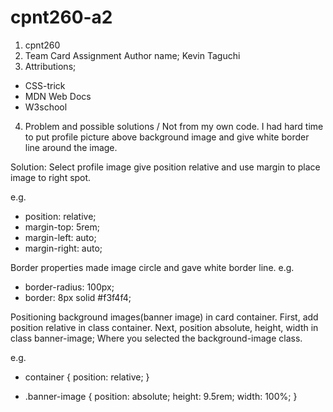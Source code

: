 # cpnt260-a2

1. cpnt260
2. Team Card Assignment
   Author name; Kevin Taguchi
3. Attributions;
- CSS-trick
- MDN Web Docs
- W3school
4. Problem and possible solutions / Not from my own code.
 I had hard time to put profile picture above background image and give white border line around the image.
 
 Solution: Select profile image give position relative and use margin to place image to right spot.

 e.g.
  + position: relative;
  + margin-top: 5rem;
  + margin-left: auto;
  + margin-right: auto;
  
  Border properties made image circle and gave white border line.
 e.g.
  - border-radius: 100px;
  - border: 8px solid #f3f4f4;
 
  Positioning background images(banner image) in card container.
  First, add position relative in class container.
  Next, position absolute, height, width in class banner-image; Where you selected the background-image class.
  
 e.g.
 - container {
   position: relative;
}
 
- .banner-image {
   position: absolute;
   height: 9.5rem;
   width: 100%;
}
